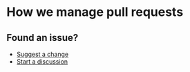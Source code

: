 # How we manage pull requests

## Found an issue?

- [Suggest a change](https://github.com/zoonk/handbook/edit/main/about/how-we-manage-prs.md)
- [Start a discussion](https://github.com/zoonk/handbook/discussions/new)
